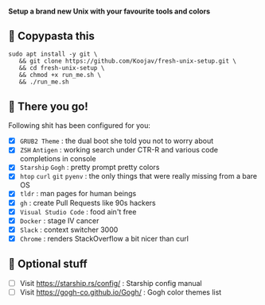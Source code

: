  #### Setup a brand new Unix with your favourite tools and colors


## 🍝 Copypasta this
```
sudo apt install -y git \
   && git clone https://github.com/Koojav/fresh-unix-setup.git \
   && cd fresh-unix-setup \
   && chmod +x run_me.sh \
   && ./run_me.sh
```

## 🎉 There you go!

Following shit has been configured for you:
- [x] `GRUB2 Theme` : the dual boot she told you not to worry about
- [x] `ZSH` `Antigen` : working search under CTR-R and various code completions in console
- [x] `Starship` `Gogh` : pretty prompt pretty colors 
- [x] `htop` `curl` `git` `pyenv` : the only things that were really missing from a bare OS
- [x] `tldr` : man pages for human beings
- [x] `gh` : create Pull Requests like 90s hackers
- [x] `Visual Studio Code` : food ain't free
- [x] `Docker` : stage IV cancer
- [x] `Slack` : context switcher 3000
- [x] `Chrome` : renders StackOverflow a bit nicer than curl

## 📌 Optional stuff
- [ ] Visit https://starship.rs/config/ : Starship config manual
- [ ] Visit https://gogh-co.github.io/Gogh/ : Gogh color themes list 
